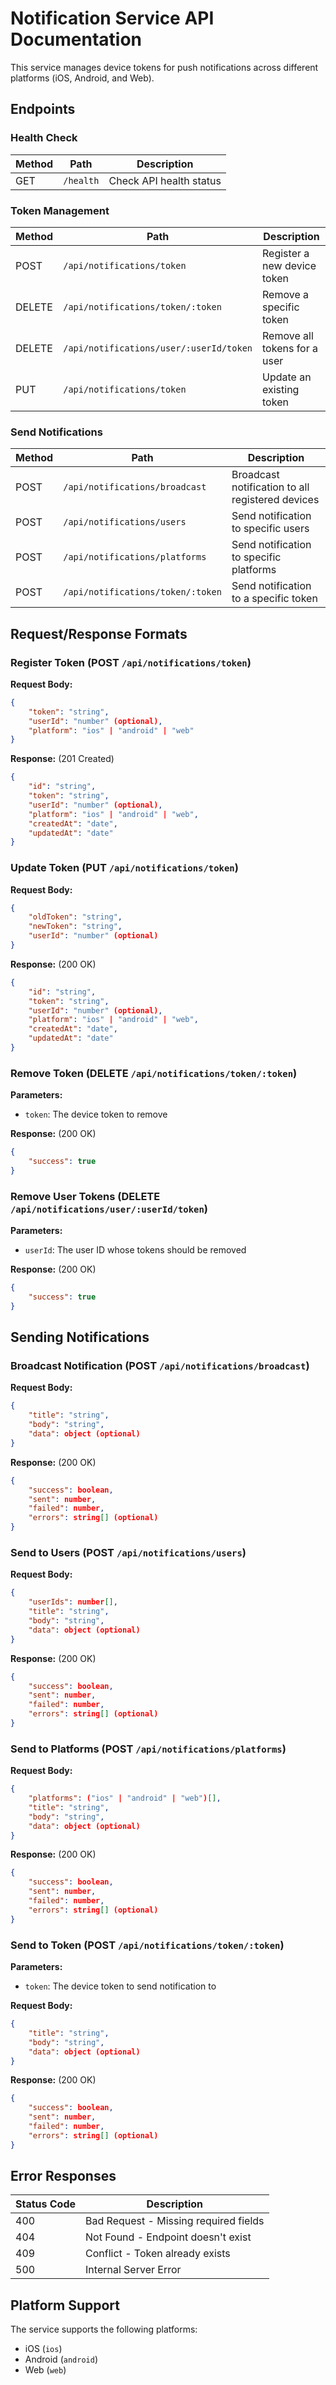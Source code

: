 # Notification Service API Documentation

This service manages device tokens for push notifications across different platforms (iOS, Android, and Web).

## Endpoints

### Health Check
| Method | Path | Description |
|--------|------|-------------|
| GET | `/health` | Check API health status |

### Token Management

| Method | Path | Description |
|--------|------|-------------|
| POST | `/api/notifications/token` | Register a new device token |
| DELETE | `/api/notifications/token/:token` | Remove a specific token |
| DELETE | `/api/notifications/user/:userId/token` | Remove all tokens for a user |
| PUT | `/api/notifications/token` | Update an existing token |

### Send Notifications

| Method | Path | Description |
|--------|------|-------------|
| POST | `/api/notifications/broadcast` | Broadcast notification to all registered devices |
| POST | `/api/notifications/users` | Send notification to specific users |
| POST | `/api/notifications/platforms` | Send notification to specific platforms |
| POST | `/api/notifications/token/:token` | Send notification to a specific token |

## Request/Response Formats

### Register Token (POST `/api/notifications/token`)
**Request Body:**
```json
{
    "token": "string",
    "userId": "number" (optional),
    "platform": "ios" | "android" | "web"
}
```
**Response:** (201 Created)
```json
{
    "id": "string",
    "token": "string",
    "userId": "number" (optional),
    "platform": "ios" | "android" | "web",
    "createdAt": "date",
    "updatedAt": "date"
}
```

### Update Token (PUT `/api/notifications/token`)
**Request Body:**
```json
{
    "oldToken": "string",
    "newToken": "string",
    "userId": "number" (optional)
}
```
**Response:** (200 OK)
```json
{
    "id": "string",
    "token": "string",
    "userId": "number" (optional),
    "platform": "ios" | "android" | "web",
    "createdAt": "date",
    "updatedAt": "date"
}
```

### Remove Token (DELETE `/api/notifications/token/:token`)
**Parameters:**
- `token`: The device token to remove

**Response:** (200 OK)
```json
{
    "success": true
}
```

### Remove User Tokens (DELETE `/api/notifications/user/:userId/token`)
**Parameters:**
- `userId`: The user ID whose tokens should be removed

**Response:** (200 OK)
```json
{
    "success": true
}
```

## Sending Notifications
### Broadcast Notification (POST `/api/notifications/broadcast`)
**Request Body:**
```json
{
    "title": "string",
    "body": "string",
    "data": object (optional)
}
```
**Response:** (200 OK)
```json
{
    "success": boolean,
    "sent": number,
    "failed": number,
    "errors": string[] (optional)
}
```

### Send to Users (POST `/api/notifications/users`)
**Request Body:**
```json
{
    "userIds": number[],
    "title": "string",
    "body": "string",
    "data": object (optional)
}
```
**Response:** (200 OK)
```json
{
    "success": boolean,
    "sent": number,
    "failed": number,
    "errors": string[] (optional)
}
```

### Send to Platforms (POST `/api/notifications/platforms`)
**Request Body:**
```json
{
    "platforms": ("ios" | "android" | "web")[],
    "title": "string",
    "body": "string",
    "data": object (optional)
}
```
**Response:** (200 OK)
```json
{
    "success": boolean,
    "sent": number,
    "failed": number,
    "errors": string[] (optional)
}
```

### Send to Token (POST `/api/notifications/token/:token`)
**Parameters:**
- `token`: The device token to send notification to

**Request Body:**
```json
{
    "title": "string",
    "body": "string",
    "data": object (optional)
}
```
**Response:** (200 OK)
```json
{
    "success": boolean,
    "sent": number,
    "failed": number,
    "errors": string[] (optional)
}
```

## Error Responses

| Status Code | Description |
|-------------|-------------|
| 400 | Bad Request - Missing required fields |
| 404 | Not Found - Endpoint doesn't exist |
| 409 | Conflict - Token already exists |
| 500 | Internal Server Error |

## Platform Support
The service supports the following platforms:
- iOS (`ios`)
- Android (`android`)
- Web (`web`)
